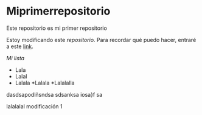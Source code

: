 # Miprimerrepositorio
Este repositorio es mi primer repositorio

Estoy modificando este *repositorio*.
Para recordar qué puedo hacer, entraré a este [link](https://guides.github.com/features/mastering-markdown/).

_Mi lista_
* Lala
* Lalal
 * Lalala
    *Lalala
*Lalalalla
 
 
 dasdsapodlñsndsa 
 sdsanksa iosa}f
 sa
 
 
 lalalalal modificación 1
